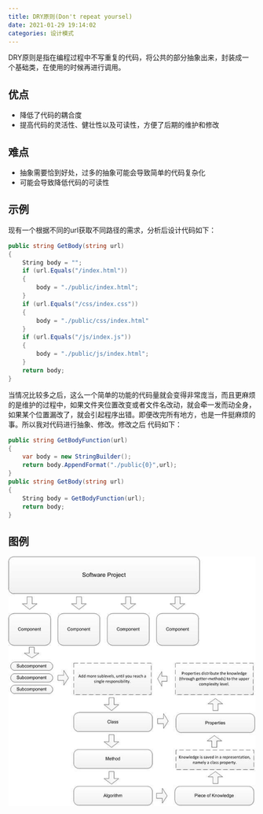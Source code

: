 ```yaml
---
title: DRY原则(Don't repeat yoursel)
date: 2021-01-29 19:14:02
categories: 设计模式
---
```


DRY原则是指在编程过程中不写重复的代码，将公共的部分抽象出来，封装成一个基础类，在使用的时候再进行调用。

## 优点

* 降低了代码的耦合度
* 提高代码的灵活性、健壮性以及可读性，方便了后期的维护和修改

## 难点

* 抽象需要恰到好处，过多的抽象可能会导致简单的代码复杂化
* 可能会导致降低代码的可读性

## 示例

现有一个根据不同的url获取不同路径的需求，分析后设计代码如下：

~~~ c#
public string GetBody(string url)
{
    String body = "";
    if (url.Equals("/index.html")) 
    {
        body = "./public/index.html";
    }
    if (url.Equals("/css/index.css"))
    {
        body = "./public/css/index.html"
    }
    if (url.Equals("/js/index.js"))
    {
        body = "./public/js/index.html";
    }
    return body;
}
~~~

当情况比较多之后，这么一个简单的功能的代码量就会变得非常庞当，而且更麻烦的是维护的过程中，如果文件夹位置改变或者文件名改动，就会牵一发而动全身，如果某个位置漏改了，就会引起程序出错。即便改完所有地方，也是一件挺麻烦的事。所以我对代码进行抽象、修改。修改之后 代码如下：

~~~ c#
public string GetBodyFunction(url)
{
    var body = new StringBuilder();
    return body.AppendFormat("./public{0}",url);
}
public string GetBody(string url)
{
    String body = GetBodyFunction(url);
    return body;
}
~~~

## 图例

![DRY原则原则](/images/DesignPattern/DRY.jpg)
